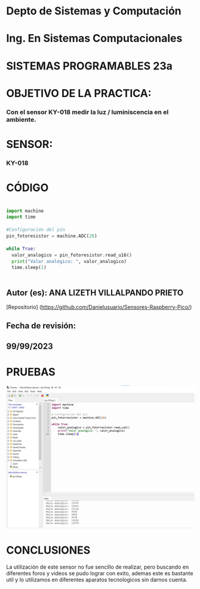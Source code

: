 # Depto de Sistemas y Computación
# Ing. En Sistemas Computacionales
# SISTEMAS PROGRAMABLES 23a

# OBJETIVO  DE LA PRACTICA:
### Con el sensor KY-018 medir la luz / luminiscencia en el ambiente.

# SENSOR: 
### KY-018

# CÓDIGO

```Python

import machine
import time

#Configuración del pin
pin_fotoresistor = machine.ADC(26)

while True:
  valor_analogico = pin_fotoresistor.read_u16()
  print("Valor analógico: ", valor_analogico)
  time.sleep(1)
  
```

## Autor (es): ANA LIZETH VILLALPANDO PRIETO

[Repositorio] (https://github.com/Danielusuario/Sensores-Raspberry-Pico/)

## Fecha de revisión:  
## 99/99/2023

# PRUEBAS

![Image](https://github.com/Danielusuario/Sensores-Raspberry-Pico/blob/main/Imagenes/KY-018%20FOTORESISTOR.png)

# CONCLUSIONES
La utilización de este sensor no fue sencillo de realizar, pero buscando en diferentes foros y videos se pudo lograr con exito, ademas este es bastante util
y lo utilizamos en diferentes aparatos tecnologicos sin darnos cuenta.

